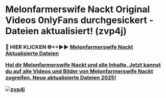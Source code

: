 # Melonfarmerswife Nackt Original Videos 0nlyFans durchgesickert - Dateien aktualisiert! (zvp4j)

<h3>🔴 HIER KLICKEN 🌐==►► <a href="https://tinyurl.com/h6vf6nb8" rel="nofollow">Melonfarmerswife Nackt Aktualisierte Dateien

Hol dir Melonfarmerswife Nackt und alle Inhalte. Jetzt kannst du auf alle Videos und Bilder von Melonfarmerswife Nackt zugreifen. Neue aktualisierte Dateien 2025!

[![zvp4j](https://i.imgur.com/sD4kR3V.gif)](https://tinyurl.com/h6vf6nb8)
